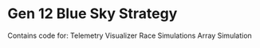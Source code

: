# Gen 12 Blue Sky Strategy

Contains code for:
Telemetry Visualizer
Race Simulations
Array Simulation